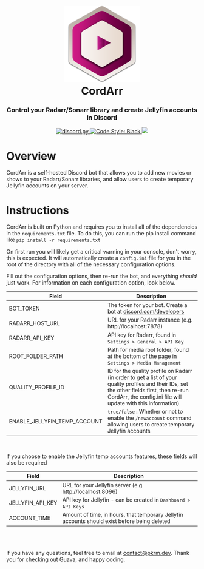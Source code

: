 <h1 align="center">
  <br>
  <img src="cordarr.png" width="200" alt="Guava Image"></a>
  <br>
  CordArr<br>
</h1>

<h3 align="center">
    Control your Radarr/Sonarr library and create Jellyfin accounts in Discord
</h3>

<p align="center">
  <a href="https://github.com/Rapptz/discord.py/">
     <img src="https://img.shields.io/badge/discord-py-blue.svg" alt="discord.py">
  </a>
  <a href="https://github.com/psf/black">
    <img src="https://img.shields.io/badge/code%20style-black-000000.svg" alt="Code Style: Black">
  </a>
  <a href="https://makeapullrequest.com">
    <img src="https://img.shields.io/badge/PRs-welcome-brightgreen.svg">
  </a>
</p>

# Overview

CordArr is a self-hosted Discord bot that allows you to add new movies or shows to your Radarr/Sonarr libraries, and allow users to create temporary Jellyfin accounts on your server.

# Instructions

CordArr is built on Python and requires you to install all of the dependencies in the `requirements.txt` file. To do this, you can run the pip install command like `pip install -r requirements.txt`

On first run you will likely get a critical warning in your console, don't worry, this is expected. It will automatically create a `config.ini` file for you in the root of the directory with all of the necessary configuration options.

Fill out the configuration options, then re-run the bot, and everything *should* just work. For information on each configuration option, look below.

Field | Description
--- | ---
BOT_TOKEN | The token for your bot. Create a bot at [discord.com/developers](https://discord.com/developers)
RADARR_HOST_URL | URL for your Radarr instance (e.g. http://localhost:7878)
RADARR_API_KEY | API key for Radarr, found in `Settings > General > API Key`
ROOT_FOLDER_PATH | Path for media root folder, found at the bottom of the page in `Settings > Media Management`
QUALITY_PROFILE_ID | ID for the quality profile on Radarr (in order to get a list of your quality profiles and their IDs, set the other fields first, then re-run CordArr, the config.ini file will update with this information)
ENABLE_JELLYFIN_TEMP_ACCOUNT | `true/false` : Whether or not to enable the `/newaccount` command allowing users to create temporary Jellyfin accounts

<br>

If you choose to enable the Jellyfin temp accounts features, these fields will also be required

Field | Description
--- | ---
JELLYFIN_URL | URL for your Jellyfin server (e.g. http://localhost:8096)
JELLYFIN_API_KEY | API key for Jellyfin - can be created in `Dashboard > API Keys`
ACCOUNT_TIME | Amount of time, in hours, that temporary Jellyfin accounts should exist before being deleted

<br>
<br>

If you have any questions, feel free to email at [contact@pkrm.dev](mailto:contact@pkrm.dev). Thank you for checking out Guava, and happy coding.